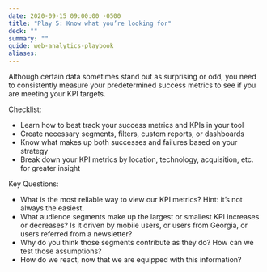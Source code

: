 ```yaml
---
date: 2020-09-15 09:00:00 -0500
title: "Play 5: Know what you’re looking for"
deck: ""
summary: ""
guide: web-analytics-playbook
aliases:
---
```

Although certain data sometimes stand out as surprising or odd, you need to consistently measure your predetermined success metrics to see if you are meeting your KPI targets.

Checklist:

- Learn how to best track your success metrics and KPIs in your tool
- Create necessary segments, filters, custom reports, or dashboards
- Know what makes up both successes and failures based on your strategy
- Break down your KPI metrics by location, technology, acquisition, etc. for greater insight
 
Key Questions:

- What is the most reliable way to view our KPI metrics? Hint: it’s not always the easiest.
- What audience segments make up the largest or smallest KPI increases or decreases? Is it driven by mobile users, or users from Georgia, or users referred from a newsletter?
- Why do you think those segments contribute as they do? How can we test those assumptions?
- How do we react, now that we are equipped with this information?
